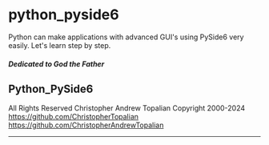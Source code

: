 # python_pyside6
Python can make applications with advanced GUI's using PySide6 very easily. Let's learn step by step.

##### Dedicated to God the Father

## Python_PySide6
All Rights Reserved Christopher Andrew Topalian Copyright 2000-2024
https://github.com/ChristopherTopalian
https://github.com/ChristopherAndrewTopalian

---

